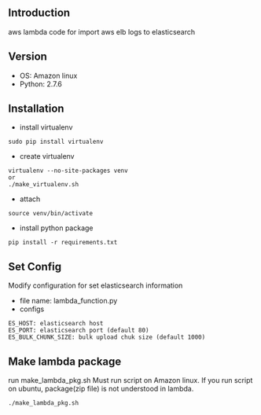 Introduction
------------
aws lambda code for import aws elb logs to elasticsearch

Version
-------
- OS: Amazon linux
- Python: 2.7.6

Installation
------------
- install virtualenv
```
sudo pip install virtualenv
```
- create virtualenv
```
virtualenv --no-site-packages venv
or
./make_virtualenv.sh
```
- attach
```
source venv/bin/activate
```
- install python package
```
pip install -r requirements.txt
```

Set Config
-------------------------
Modify configuration for set elasticsearch information
- file name: lambda_function.py
- configs
```
ES_HOST: elasticsearch host
ES_PORT: elasticsearch port (default 80) 
ES_BULK_CHUNK_SIZE: bulk upload chuk size (default 1000)
```

Make lambda package
-------------------
run make_lambda_pkg.sh
Must run script on Amazon linux.
If you run script on ubuntu, package(zip file) is not understood in lambda.
```
./make_lambda_pkg.sh
```
